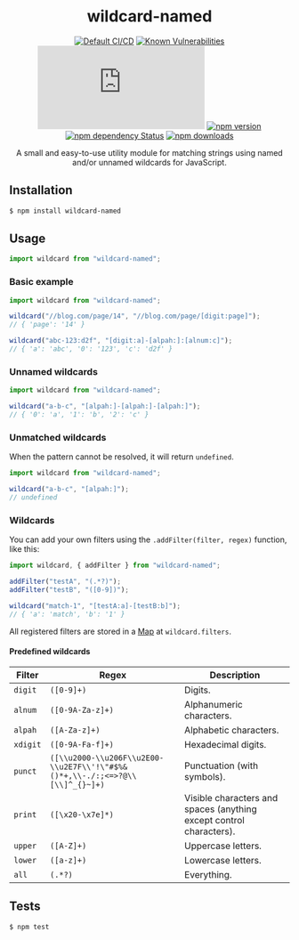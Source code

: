 <div align="center">
  <h1>wildcard-named</h1>

[![Default CI/CD](https://github.com/Bartozzz/wildcard-named/workflows/Default%20CI/CD/badge.svg)](https://github.com/Bartozzz/wildcard-named/actions)
[![Known Vulnerabilities](https://snyk.io/test/github/Bartozzz/wildcard-named/badge.svg?targetFile=package.json)](https://snyk.io/test/github/Bartozzz/wildcard-named?targetFile=package.json)
[![npm package size](https://img.badgesize.io/Bartozzz/wildcard-named/master/dist/index.js?compression=gzip)](https://www.npmjs.com/package/wildcard-named)
[![npm version](https://img.shields.io/npm/v/wildcard-named.svg)](https://www.npmjs.com/package/wildcard-named)
[![npm dependency Status](https://david-dm.org/Bartozzz/wildcard-named.svg)](https://www.npmjs.com/package/wildcard-named)
[![npm downloads](https://img.shields.io/npm/dt/wildcard-named.svg)](https://www.npmjs.com/package/wildcard-named)
<br>

A small and easy-to-use utility module for matching strings using named and/or unnamed wildcards for JavaScript.

</div>

## Installation

```bash
$ npm install wildcard-named
```

## Usage

```javascript
import wildcard from "wildcard-named";
```

### Basic example

```javascript
import wildcard from "wildcard-named";

wildcard("//blog.com/page/14", "//blog.com/page/[digit:page]");
// { 'page': '14' }

wildcard("abc-123:d2f", "[digit:a]-[alpah:]:[alnum:c]");
// { 'a': 'abc', '0': '123', 'c': 'd2f' }
```

### Unnamed wildcards

```javascript
import wildcard from "wildcard-named";

wildcard("a-b-c", "[alpah:]-[alpah:]-[alpah:]");
// { '0': 'a', '1': 'b', '2': 'c' }
```

### Unmatched wildcards

When the pattern cannot be resolved, it will return `undefined`.

```javascript
import wildcard from "wildcard-named";

wildcard("a-b-c", "[alpah:]");
// undefined
```

### Wildcards

You can add your own filters using the `.addFilter(filter, regex)` function, like this:

```javascript
import wildcard, { addFilter } from "wildcard-named";

addFilter("testA", "(.*?)");
addFilter("testB", "([0-9])");

wildcard("match-1", "[testA:a]-[testB:b]");
// { 'a': 'match', 'b': '1' }
```

All registered filters are stored in a [Map](https://developer.mozilla.org/en-US/docs/Web/JavaScript/Reference/Global_Objects/Map) at `wildcard.filters`.

#### Predefined wildcards

| Filter   | Regex                                                                       | Description                                                         |
| -------- | --------------------------------------------------------------------------- | ------------------------------------------------------------------- |
| `digit`  | `([0-9]+)`                                                                  | Digits.                                                             |
| `alnum`  | `([0-9A-Za-z]+)`                                                            | Alphanumeric characters.                                            |
| `alpah`  | `([A-Za-z]+)`                                                               | Alphabetic characters.                                              |
| `xdigit` | `([0-9A-Fa-f]+)`                                                            | Hexadecimal digits.                                                 |
| `punct`  | `([\\u2000-\\u206F\\u2E00-\\u2E7F\\'!\"#$%&()*+,\\-./:;<=>?@\\[\\]^_{}~]+)` | Punctuation (with symbols).                                         |
| `print`  | `([\x20-\x7e]*)`                                                            | Visible characters and spaces (anything except control characters). |
| `upper`  | `([A-Z]+)`                                                                  | Uppercase letters.                                                  |
| `lower`  | `([a-z]+)`                                                                  | Lowercase letters.                                                  |
| `all`    | `(.*?)`                                                                     | Everything.                                                         |

## Tests

```bash
$ npm test
```
